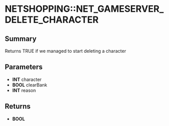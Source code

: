 # NETSHOPPING::NET_GAMESERVER_DELETE_CHARACTER

## Summary
Returns TRUE if we managed to start deleting a character

## Parameters
* **INT** character
* **BOOL** clearBank
* **INT** reason

## Returns
* **BOOL**